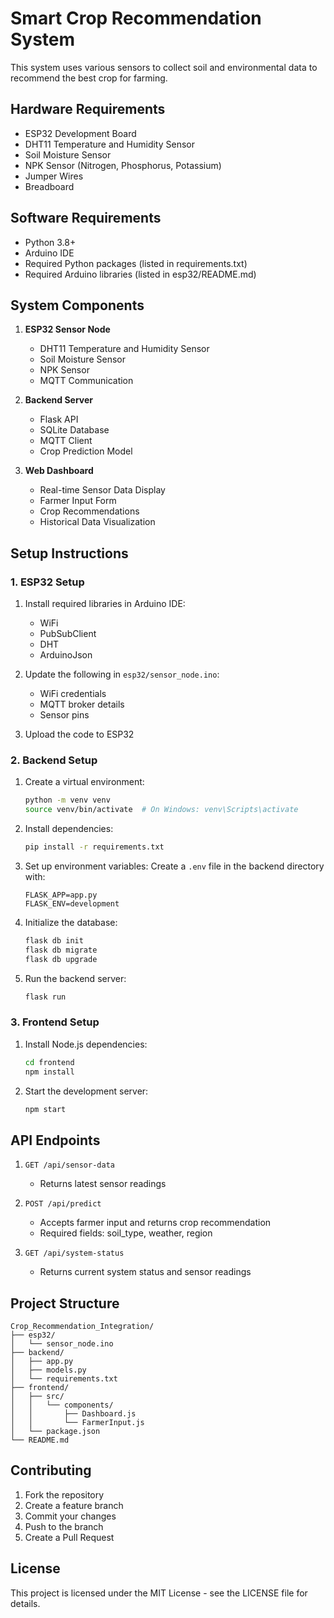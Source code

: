 # Smart Crop Recommendation System

This system uses various sensors to collect soil and environmental data to recommend the best crop for farming.

## Hardware Requirements
- ESP32 Development Board
- DHT11 Temperature and Humidity Sensor
- Soil Moisture Sensor
- NPK Sensor (Nitrogen, Phosphorus, Potassium)
- Jumper Wires
- Breadboard

## Software Requirements
- Python 3.8+
- Arduino IDE
- Required Python packages (listed in requirements.txt)
- Required Arduino libraries (listed in esp32/README.md)

## System Components

1. **ESP32 Sensor Node**
   - DHT11 Temperature and Humidity Sensor
   - Soil Moisture Sensor
   - NPK Sensor
   - MQTT Communication

2. **Backend Server**
   - Flask API
   - SQLite Database
   - MQTT Client
   - Crop Prediction Model

3. **Web Dashboard**
   - Real-time Sensor Data Display
   - Farmer Input Form
   - Crop Recommendations
   - Historical Data Visualization

## Setup Instructions

### 1. ESP32 Setup

1. Install required libraries in Arduino IDE:
   - WiFi
   - PubSubClient
   - DHT
   - ArduinoJson

2. Update the following in `esp32/sensor_node.ino`:
   - WiFi credentials
   - MQTT broker details
   - Sensor pins

3. Upload the code to ESP32

### 2. Backend Setup

1. Create a virtual environment:
   ```bash
   python -m venv venv
   source venv/bin/activate  # On Windows: venv\Scripts\activate
   ```

2. Install dependencies:
   ```bash
   pip install -r requirements.txt
   ```

3. Set up environment variables:
   Create a `.env` file in the backend directory with:
   ```
   FLASK_APP=app.py
   FLASK_ENV=development
   ```

4. Initialize the database:
   ```bash
   flask db init
   flask db migrate
   flask db upgrade
   ```

5. Run the backend server:
   ```bash
   flask run
   ```

### 3. Frontend Setup

1. Install Node.js dependencies:
   ```bash
   cd frontend
   npm install
   ```

2. Start the development server:
   ```bash
   npm start
   ```

## API Endpoints

1. `GET /api/sensor-data`
   - Returns latest sensor readings

2. `POST /api/predict`
   - Accepts farmer input and returns crop recommendation
   - Required fields: soil_type, weather, region

3. `GET /api/system-status`
   - Returns current system status and sensor readings

## Project Structure

```
Crop_Recommendation_Integration/
├── esp32/
│   └── sensor_node.ino
├── backend/
│   ├── app.py
│   ├── models.py
│   └── requirements.txt
├── frontend/
│   ├── src/
│   │   └── components/
│   │       ├── Dashboard.js
│   │       └── FarmerInput.js
│   └── package.json
└── README.md
```

## Contributing

1. Fork the repository
2. Create a feature branch
3. Commit your changes
4. Push to the branch
5. Create a Pull Request

## License

This project is licensed under the MIT License - see the LICENSE file for details. 